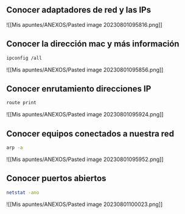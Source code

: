 ## Conocer adaptadores de red y las IPs
![[Mis apuntes/ANEXOS/Pasted image 20230801095816.png]]
## Conocer la dirección mac y más información
```bash
ipconfig /all
```
![[Mis apuntes/ANEXOS/Pasted image 20230801095856.png]]
## Conocer enrutamiento direcciones IP
```bash
route print
```
![[Mis apuntes/ANEXOS/Pasted image 20230801095924.png]]
## Conocer equipos conectados a nuestra red
```bash
arp -a
```
![[Mis apuntes/ANEXOS/Pasted image 20230801095952.png]]
## Conocer puertos abiertos
```bash
netstat -ano
```
![[Mis apuntes/ANEXOS/Pasted image 20230801100023.png]]
